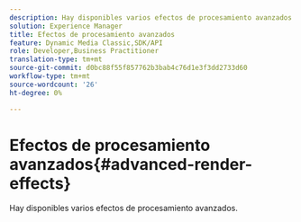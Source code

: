 ```yaml
---
description: Hay disponibles varios efectos de procesamiento avanzados.
solution: Experience Manager
title: Efectos de procesamiento avanzados
feature: Dynamic Media Classic,SDK/API
role: Developer,Business Practitioner
translation-type: tm+mt
source-git-commit: d0bc88f55f857762b3bab4c76d1e3f3dd2733d60
workflow-type: tm+mt
source-wordcount: '26'
ht-degree: 0%

---
```



# Efectos de procesamiento avanzados{#advanced-render-effects}

Hay disponibles varios efectos de procesamiento avanzados.

